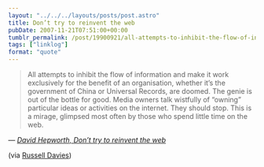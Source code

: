 ```yaml
---
layout: "../../../layouts/posts/post.astro"
title: Don’t try to reinvent the web
pubDate: 2007-11-21T07:51:00+00:00
tumblr_permalink: /post/19900921/all-attempts-to-inhibit-the-flow-of-information
tags: ["linklog"]
format: "quote"
---
```


> All attempts to inhibit the flow of information and make it work exclusively for the benefit of an organisation, whether it&rsquo;s the government of China or Universal Records, are doomed. The genie is out of the bottle for good. Media owners talk wistfully of &ldquo;owning&rdquo; particular ideas or activities on the internet. They should stop. This is a mirage, glimpsed most often by those who spend little time on the web.

— <cite>[David Hepworth, _Don&rsquo;t try to reinvent the web_](http://www.guardian.co.uk/media/2007/nov/19/pressandpublishing.digitalmedia)</cite>

(via [Russell Davies](http://russelldavies.typepad.com/))
